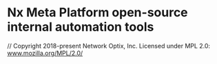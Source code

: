 # Nx Meta Platform open-source internal automation tools 

// Copyright 2018-present Network Optix, Inc. Licensed under MPL 2.0: www.mozilla.org/MPL/2.0/
